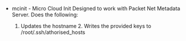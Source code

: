 - mcinit - Micro Cloud Init
Designed to work with Packet Net Metadata Server.
Does the following:

	1. Updates the hostname
        2. Writes the provided keys to /root/.ssh/athorised_hosts

